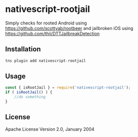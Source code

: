 # nativescript-rootjail

Simply checks for rooted Android using https://github.com/scottyab/rootbeer and jailbroken iOS using https://github.com/thii/DTTJailbreakDetection

## Installation

```javascript
tns plugin add nativescript-rootjail
```

## Usage 
	
```javascript
const { isRootJail } = require('nativescript-rootjail');
if ( isRootJail() ) {
    //do something
}
```
    
## License

Apache License Version 2.0, January 2004
